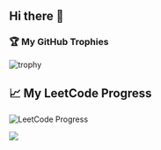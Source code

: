 ## Hi there 👋

### 🏆 My GitHub Trophies

![trophy](https://github-profile-trophy.vercel.app/?username=Nav-iq&theme=onedark)

## 📈 My LeetCode Progress

![LeetCode Progress](./images/leetcode_progress.png)

![](https://leetcard.jacoblin.cool/lapor?ext=heatmap)
